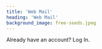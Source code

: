 ```yaml
---
title: 'Web Mail'
heading: 'Web Mail'
background_image: free-seeds.jpeg
---
```


Already have an account? Log In.